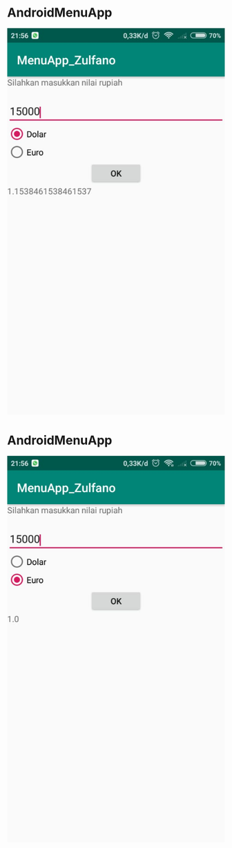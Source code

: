 # AndroidMenuApp
![alt text](https://github.com/ZulfanoRp/AndroidMenuApp/blob/master/01.jpeg)
# AndroidMenuApp
![alt text](https://github.com/ZulfanoRp/AndroidMenuApp/blob/master/02.jpeg)
